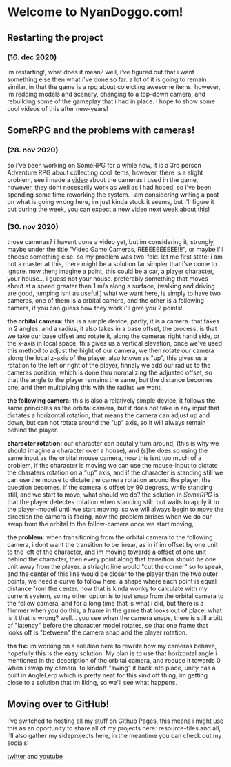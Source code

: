 # Welcome to NyanDoggo.com!

## Restarting the project
### (16. dec 2020)
im restarting!, what does it mean? well, i've figured out that i want something else then what i've
done so far. a lot of it is going to remain similar, in that the game is a rpg about colelcting awesome items.
however, im redoing models and scenery, changing to a top-down camera, and rebuilding some of the gameplay
that i had in place. i hope to show some cool videos of this after new-years!

## SomeRPG and the problems with cameras!
### (28. nov 2020)
so i've been working on SomeRPG for a while now, it is a 3rd person Adventure RPG about
collecting cool items, however, there is a slight problem, see i made a [video](https://youtu.be/zriUTg_Tk8U) about
the cameras i used in the game, however, they dont necesarily work as well as i had hoped, so i've been spending
some time reworking the system. i am considering writing a post on what is going wrong here, im just kinda stuck
it seems, but i'll figure it out during the week, you can expect a new video next week about this!

### (30. nov 2020)
those cameras? i havent done a video yet, but im considering it, strongly, maybe under the title
"Video Game Cameras, REEEEEEEEEE!!!", or maybe i'll choose something else. so my problem was two-fold.
let me first state: i am not a master at this, there might be a solution far simpler that i've come to ignore.
now then; imagine a point, this could be a car, a player character, your house... i guess not your house. preferably
something that moves about at a speed greater then 1 m/s along a surface, (walking and driving are good, jumping isnt as usefull)
what we want here, is simply to have two cameras, one of them is a orbital camera, and the other is a following camera,
if you can guess how they work i'll give you 2 points!

**the orbital camera:**
this is a simple device, partly, it is a camera. that takes in 2 angles, and a radius, it also takes in a base offset,
the process, is that we take our base offset and rotate it, along the cameras right hand side, or the x-axis in local space,
this gives us a vertical elevation, once we've used this method to adjust the hight of our camera, we then rotate our camera along the
local z-axis of the player, also known as "up", this gives us a rotation to the left or right of the player, finnaly we add our
radius to the cameras position, which is done thru normalizing the adjusted offset, so that the angle to the player remains the same,
but the distance becomes one, and then multiplying this with the radius we want.

**the following camera:**
this is also a relatively simple device, it follows the same principles as the orbital camera, but it does not take in
any input that dictates a horizontal rotation, that means the camera can adjust up and down, but can not rotate around the "up" axis,
so it will always remain behind the player.

**character rotation:**
our character can acutally turn around, (this is why we should imagine a character over a house), and (s)he does so using the same input as the orbital mouse camera,
now this isnt too much of a problem, if the character is moving we can use the mouse-input to dictate the charaters rotation on a "up" axis, and if the
character is standing still we can use the mouse to dictate the camera rotation around the player, the question becomes. if the camera is offset by 90 degress,
while standing still, and we start to move, what should we do? the solution in _SomeRPG_ is that the player detectes rotation when standing still. but waits to apply
it to the player-modell until we start moving, so we will always begin to move the direction the camera is facing, now the problem arrises when we do our
swap from the orbital to the follow-camera once we start moving,

**the problem:**
when transitioning from the orbital camera to the following camera, i dont want the transition to be linear, as in if im offset by one 
unit to the left of the character, and im moving towards a offset of one unit behind the character, then every point along that transition 
should be one unit away from the player. a striaght line would "cut the corner" so to speak, and the center of this line would be closer to the player
then the two outer points, we need a curve to follow here. a shape where each point is equal distance from the center. now that is kinda wonky to calculate with
my current system, so my other option is to just snap from the orbital camera to the follow camera, and for a long time that is what i did, 
but there is a flimmer when you do this, a frame in the game that looks out of place. what is it that is wrong? well... you see when the camera snaps,
there is still a bitt of "latency" before the character model rotates, so that one frame that looks off is "between" the camera snap and the player rotation.

**the fix:**
im working on a solution here to rewrite how my cameras behave, hopefully this is the easy solution. My plan is to use that horizontal angle i mentioned in the
description of the orbital camera, and reduce it towards 0 when i swap my camera, to kindoff "swing" it back into place, unity has a built in AngleLerp which is pretty
neat for this kind off thing, im getting close to a solution that im liking, so we'll see what happens.

## Moving over to GitHub!

i've switched to hosting all my stuff on Github Pages, this means i might use this as an oportunity to share all of my projects here:
resource-files and all, i'll also gather my sideprojects here, in the meantime you can check out my socials!

[twitter](https://www.twitter.com/nyanDoggo) and [youtube](https://www.youtube.com/channel/UCJSZmbLX7AfLtouvXCySDow?view_as=subscriber)
